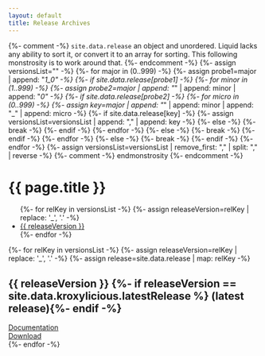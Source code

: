 ```yaml
---
layout: default
title: Release Archives
---
```

{%- comment -%}
`site.data.release` an object and unordered.
Liquid lacks any ability to sort it, or convert it to an array for sorting. 
This following monstrosity is to work around that.
{%- endcomment -%}
{%- assign versionsList="" -%}
{%- for major in (0..999) -%}
  {%- assign probe1=major | append: "_1_0" -%}
  {%- if site.data.release[probe1] -%}
    {%- for minor in (1..999) -%}
      {%- assign probe2=major | append: "_" | append: minor | append: "_0" -%}
      {%- if site.data.release[probe2] -%}
        {%- for micro in (0..999) -%}
          {%- assign key=major | append: "_" | append: minor | append: "_" | append: micro -%}
          {%- if site.data.release[key] -%}
            {%- assign versionsList=versionsList | append: "," | append: key -%}
          {%- else -%}
            {%- break -%}
          {%- endif -%}
        {%- endfor -%}
      {%- else -%}
        {%- break -%}
      {%- endif -%}
    {%- endfor -%}
  {%- else -%}
    {%- break -%}
  {%- endif -%}
{%- endfor -%}
{%- assign versionsList=versionsList | remove_first: "," | split: "," | reverse -%}
{%- comment -%}
endmonstrosity
{%- endcomment -%}

<div class="row align-items-start justify-content-center my-5">
  <div class="col-lg-3 mb-5" role="complementary" aria-labelledby="page-title">
    <div class="card shadow px-2 mx-2">
      <div class="card-body">
      <h1 id="page-title" class="fs-3">{{ page.title }}</h1>
      <ul>
{%- for relKey in versionsList -%}
{%- assign releaseVersion=relKey | replace: '_', '.' -%}
<li><a href="#{{ releaseVersion }}">{{ releaseVersion }}</a></li>
{%- endfor -%}
      </ul>
      </div>
    </div>
  </div>
  <div class="col-lg-6" role="main">
{%- for relKey in versionsList -%}
{%- assign releaseVersion=relKey | replace: '_', '.' -%}
{%- assign release=site.data.release | map: relKey -%}
    <div class="card shadow mb-4">
      <div class="card-body mx-3 my-2">
<h2 id="{{ releaseVersion }}" class="card-title fs-4">{{ releaseVersion }}
{%- if releaseVersion == site.data.kroxylicious.latestRelease %} (latest release){%- endif -%}
</h2>
<a href="/documentation/{{ releaseVersion }}/">Documentation</a><br/>
<a href="/download/{{ releaseVersion }}/">Download</a>
      </div>
    </div>
{%- endfor -%}
  </div>
</div>
